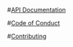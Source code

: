 #[API Documentation](https://axyr.github.io/ideannotator)

#[Code of Conduct](CodeOfConduct.md)

#[Contributing](Contributing.md)
